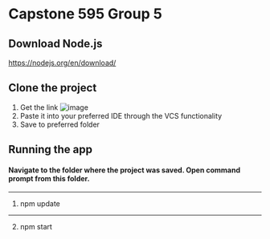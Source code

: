 # Capstone 595 Group 5
## Download Node.js

https://nodejs.org/en/download/

## Clone the project
1. Get the link
![image](https://user-images.githubusercontent.com/69610185/205195147-1647b252-a310-411e-85e6-b14f5de80da8.png)
2. Paste it into your preferred IDE through the VCS functionality
3. Save to preferred folder

## Running the app
#### Navigate to the folder where the project was saved. Open command prompt from this folder.
---------
1. npm update
---------
2. npm start
